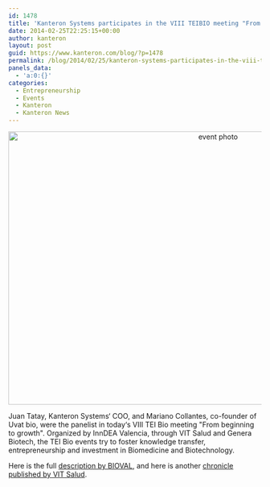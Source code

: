 ```yaml
---
id: 1478
title: 'Kanteron Systems participates in the VIII TEIBIO meeting "From beginning to growth"'
date: 2014-02-25T22:25:15+00:00
author: kanteron
layout: post
guid: https://www.kanteron.com/blog/?p=1478
permalink: /blog/2014/02/25/kanteron-systems-participates-in-the-viii-teibio-meeting-from-beginning-to-growth/
panels_data:
  - 'a:0:{}'
categories:
  - Entrepreneurship
  - Events
  - Kanteron
  - Kanteron News
---
```

<p style="text-align: center">
  <img class="aligncenter" alt="event photo" src="https://www.fivecproyectos.org/wp-content/uploads/2014/02/12788557894_caa2bd29c8_o-1024x680.jpg" width="819" height="544" />
</p>

Juan Tatay, Kanteron Systems‘ COO, and Mariano Collantes, co-founder of Uvat bio, were the panelist in today‘s VIII TEI Bio meeting "From beginning to growth". Organized by InnDEA Valencia, through VIT Salud and Genera Biotech, the TEI Bio events try to foster knowledge transfer, entrepreneurship and investment in Biomedicine and Biotechnology.

Here is the full <a title="https://www.bioval.org/2014/02/27/viii-enuentro-teibio-de-los-inicios-al-crecimiento-de-una-empresa/" href="https://www.bioval.org/2014/02/27/viii-enuentro-teibio-de-los-inicios-al-crecimiento-de-una-empresa/" target="_blank">description by BIOVAL</a>, and here is another <a title="https://www.vitsalud.es/?noticias=se-celebra-el-viii-encuentro-tei-bio-valencia" href="https://www.vitsalud.es/?noticias=se-celebra-el-viii-encuentro-tei-bio-valencia" target="_blank">chronicle published by VIT Salud</a>.